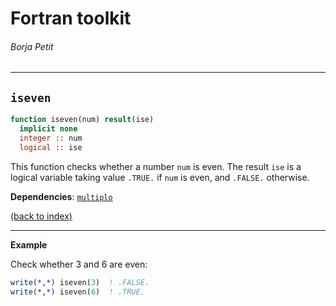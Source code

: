 
# Fortran toolkit

###### Borja Petit

---

## ```iseven```

```fortran
function iseven(num) result(ise)
  implicit none
  integer :: num
  logical :: ise
```

This function checks whether a number ```num``` is even. The result ```ise``` is a logical variable taking value ```.TRUE.``` if ```num``` is even, and ```.FALSE.``` otherwise.

**Dependencies**: [```multiplo```](multiplo.md)

[(back to index)](../index.md)

---

**Example**

Check whether 3 and 6 are even:

```fortran
write(*,*) iseven(3)  ! .FALSE.
write(*,*) iseven(6)  ! .TRUE.
```
